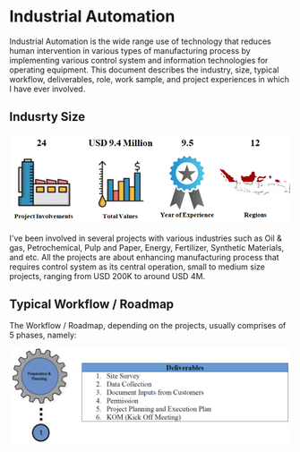 # Industrial Automation
Industrial Automation is the wide range use of technology that reduces human intervention in various types of manufacturing process by implementing various control system and information technologies for operating equipment. This document describes the industry, size, typical workflow, deliverables, role, work sample, and project experiences in which I have ever involved.

## Indusrty Size

![](ProjectInNumbers.png)

I've been involved in several projects with various industries such as Oil & gas, Petrochemical, Pulp and Paper, Energy, Fertilizer, Synthetic Materials, and etc. All the projects are about enhancing manufacturing process that requires control system as its central operation, small to medium size projects, ranging from USD 200K to around USD 4M.

## Typical Workflow / Roadmap
The Workflow / Roadmap, depending on the projects, usually comprises of 5 phases, namely:

![](PrepPlan.png)
